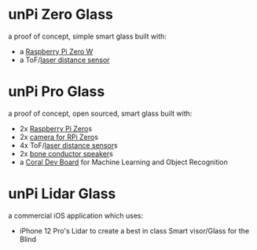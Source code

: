 # unPi Zero Glass
a proof of concept, simple smart glass built with:
- a [Raspberry Pi Zero W](https://www.raspberrypi.org/products/raspberry-pi-zero-w/)
- a ToF/[laser distance sensor](https://shop.pimoroni.com/products/vl53l1x-breakout)

# unPi Pro Glass
a proof of concept, open sourced, smart glass built with:
- 2x [Raspberry Pi Zero](https://www.raspberrypi.org/products/raspberry-pi-zero/)s
- 2x [camera for RPi Zero](https://shop.pimoroni.com/products/raspberry-pi-zero-camera-module?variant=37751082058)s
- 4x ToF/[laser distance sensor](https://shop.pimoroni.com/products/vl53l1x-breakout)s
- 2x [bone conductor speaker](https://shop.pimoroni.com/products/adafruit-bone-conductor-transducer-with-wires-8-ohm-1-watt)s
- a [Coral Dev Board](https://coral.ai/products/dev-board/) for Machine Learning and Object Recognition

# unPi Lidar Glass
a commercial iOS application which uses:
- iPhone 12 Pro's Lidar to create a best in class Smart visor/Glass for the Blind

